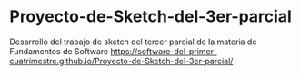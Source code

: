 # Proyecto-de-Sketch-del-3er-parcial
Desarrollo del trabajo de sketch del tercer parcial de la materia de Fundamentos de Software
https://software-del-primer-cuatrimestre.github.io/Proyecto-de-Sketch-del-3er-parcial/
